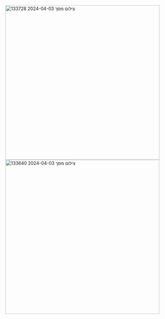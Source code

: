 <img width="486" alt="צילום מסך 2024-04-03 133728" src="https://github.com/Mendysegal20/Chess-Interface/assets/116515975/7551345e-c5e3-47cf-b95c-1b9fe7ca83f1">
<img width="485" alt="צילום מסך 2024-04-03 133640" src="https://github.com/Mendysegal20/Chess-Interface/assets/116515975/40240f6c-56be-400b-9b2d-c70f422dfbba">
